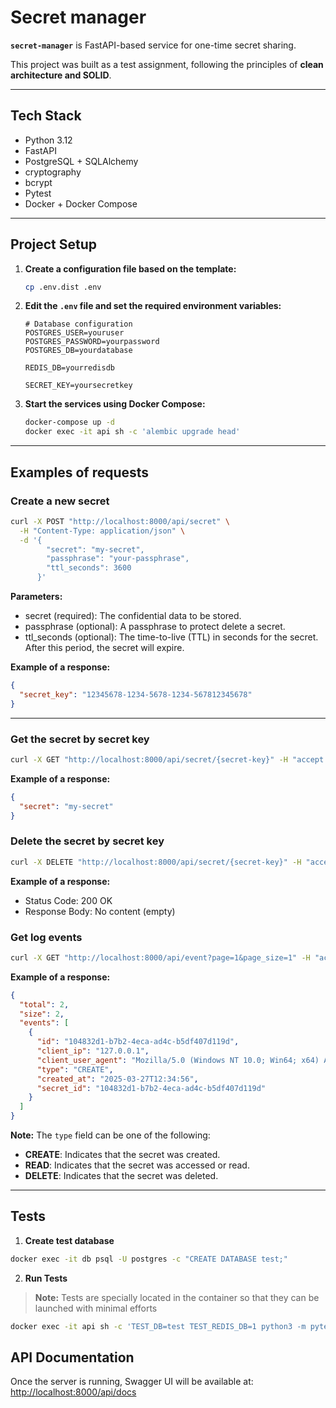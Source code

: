 # Secret manager

**`secret-manager`** is FastAPI-based service for one-time secret sharing.

This project was built as a test assignment, following the principles of **clean architecture and SOLID**.

---

## Tech Stack

- Python 3.12
- FastAPI
- PostgreSQL + SQLAlchemy
- cryptography
- bcrypt
- Pytest
- Docker + Docker Compose

---

## Project Setup

1. **Create a configuration file based on the template:**
   ```bash
   cp .env.dist .env
   ```

2. **Edit the `.env` file and set the required environment variables:**
   ```env
   # Database configuration
   POSTGRES_USER=youruser
   POSTGRES_PASSWORD=yourpassword
   POSTGRES_DB=yourdatabase
   
   REDIS_DB=yourredisdb
   
   SECRET_KEY=yoursecretkey
   ```

3. **Start the services using Docker Compose:**
   ```bash
   docker-compose up -d
   docker exec -it api sh -c 'alembic upgrade head'
   ```

---

## Examples of requests

### Create a new secret

```bash
curl -X POST "http://localhost:8000/api/secret" \
  -H "Content-Type: application/json" \
  -d '{
        "secret": "my-secret",
        "passphrase": "your-passphrase", 
        "ttl_seconds": 3600
      }'
```

**Parameters:**

- secret (required): The confidential data to be stored.
- passphrase (optional): A passphrase to protect delete a secret.
- ttl_seconds (optional): The time-to-live (TTL) in seconds for the secret. After this period, the secret will expire.

**Example of a response:**

```json
{
  "secret_key": "12345678-1234-5678-1234-567812345678"
}
```

---

### Get the secret by secret key

```bash
curl -X GET "http://localhost:8000/api/secret/{secret-key}" -H "accept: application/json"
```

**Example of a response:**

```json
{
  "secret": "my-secret"
}
```

### Delete the secret by secret key

```bash
curl -X DELETE "http://localhost:8000/api/secret/{secret-key}" -H "accept: application/json"
```

**Example of a response:**

* Status Code: 200 OK
* Response Body: No content (empty)

### Get log events

```bash
curl -X GET "http://localhost:8000/api/event?page=1&page_size=1" -H "accept: application/json"
```

**Example of a response:**

```json
{
  "total": 2,
  "size": 2,
  "events": [
    {
      "id": "104832d1-b7b2-4eca-ad4c-b5df407d119d",
      "client_ip": "127.0.0.1",
      "client_user_agent": "Mozilla/5.0 (Windows NT 10.0; Win64; x64) AppleWebKit/537.36 (KHTML, like Gecko) Chrome/112.0.0.0 Safari/537.36",
      "type": "CREATE",
      "created_at": "2025-03-27T12:34:56",
      "secret_id": "104832d1-b7b2-4eca-ad4c-b5df407d119d"
    }
  ]
}

```

**Note:** The `type` field can be one of the following:

- **CREATE**: Indicates that the secret was created.
- **READ**: Indicates that the secret was accessed or read.
- **DELETE**: Indicates that the secret was deleted.

---

## Tests

1. **Create test database**

```bash
docker exec -it db psql -U postgres -c "CREATE DATABASE test;"
```

2. **Run Tests**

> **Note:** Tests are specially located in the container so that they can be launched with minimal efforts

```bash
docker exec -it api sh -c 'TEST_DB=test TEST_REDIS_DB=1 python3 -m pytest tests --asyncio-mode=auto'

```

## API Documentation

Once the server is running, Swagger UI will be available at:  
[http://localhost:8000/api/docs](http://localhost:8000/api/docs)

